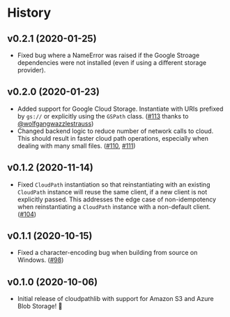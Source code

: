 # History

## v0.2.1 (2020-01-25)

- Fixed bug where a NameError was raised if the Google Stroage dependencies were not installed (even if using a different storage provider).


## v0.2.0 (2020-01-23)

- Added support for Google Cloud Storage. Instantiate with URIs prefixed by `gs://` or explicitly using the `GSPath` class. ([#113](https://github.com/drivendataorg/cloudpathlib/pull/113) thanks to [@wolfgangwazzlestrauss](https://github.com/wolfgangwazzlestrauss))
- Changed backend logic to reduce number of network calls to cloud. This should result in faster cloud path operations, especially when dealing with many small files. ([#110](https://github.com/drivendataorg/cloudpathlib/issues/110), [#111](https://github.com/drivendataorg/cloudpathlib/pull/111))

## v0.1.2 (2020-11-14)

- Fixed `CloudPath` instantiation so that reinstantiating with an existing `CloudPath` instance will reuse the same client, if a new client is not explicitly passed. This addresses the edge case of non-idempotency when reinstantiating a `CloudPath` instance with a non-default client. ([#104](https://github.com/drivendataorg/cloudpathlib/pull/104))

## v0.1.1 (2020-10-15)

- Fixed a character-encoding bug when building from source on Windows. ([#98](https://github.com/drivendataorg/cloudpathlib/pull/98))

## v0.1.0 (2020-10-06)

- Initial release of cloudpathlib with support for Amazon S3 and Azure Blob Storage! 🎉

